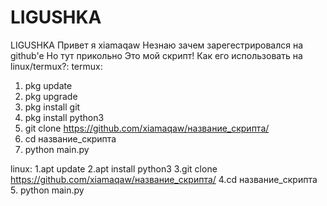 # LIGUSHKA
LIGUSHKA
Привет я xiamaqaw
Незнаю зачем зарегестрировался на github'e Но тут прикольно
Это мой скрипт!
Как его использовать на linux/termux?:
termux:
1. pkg update
2. pkg upgrade
3. pkg install git
4. pkg install python3
5. git clone https://github.com/xiamaqaw/название_скрипта/
6. cd название_скрипта 
7. python main.py

linux:
1.apt update
2.apt install python3
3.git clone https://github.com/xiamaqaw/название_скрипта/
4.cd название_скрипта
5. python main.py
